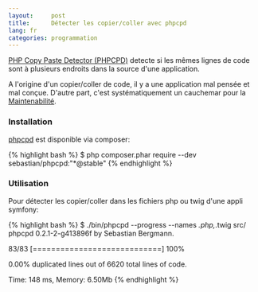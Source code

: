 ```yaml
---
layout:     post
title:      Détecter les copier/coller avec phpcpd
lang: fr
categories: programmation
---
```


[PHP Copy Paste Detector (PHPCPD)][phpcpd] detecte si les mêmes lignes de code sont à plusieurs endroits dans la source d'une application.

A l'origine d'un copier/coller de code, il y a une application mal pensée et mal conçue. D'autre part, c'est systématiquement un cauchemar pour la [Maintenabilité].

### Installation

[phpcpd] est disponible via composer:

{% highlight bash %}
$ php composer.phar require --dev \
                    sebastian/phpcpd:"*@stable"
{% endhighlight %}

### Utilisation

Pour détecter les copier/coller dans les fichiers php ou twig d'une appli symfony:

{% highlight bash %}
$ ./bin/phpcpd --progress --names *.php,*.twig src/
phpcpd 0.2.1-2-g413896f by Sebastian Bergmann.

 83/83 [============================] 100%

0.00% duplicated lines out of 6620 total lines of code.

Time: 148 ms, Memory: 6.50Mb
{% endhighlight %}

[phpcpd]: https://github.com/sebastianbergmann/phpcpd
[Maintenabilité]: http://fr.wikipedia.org/wiki/Maintenabilit%C3%A9
